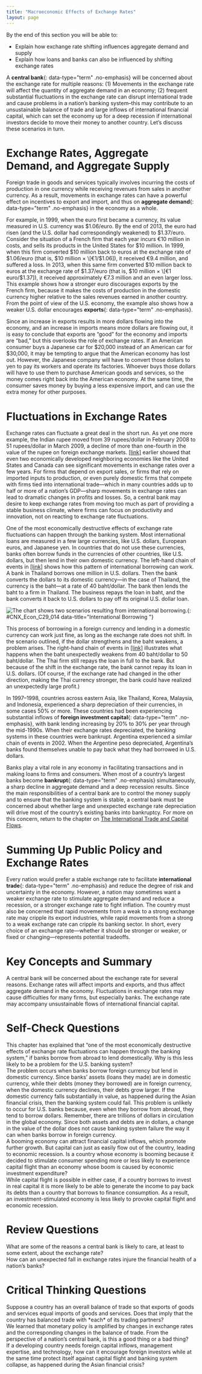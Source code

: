 ```yaml
---
title: "Macroeconomic Effects of Exchange Rates"
layout: page
---
```



<div data-type="abstract" markdown="1">
By the end of this section you will be able to:

* Explain how exchange rate shifting influences aggregate demand and supply
* Explain how loans and banks can also be influenced by shifting exchange rates

</div>

A **central bank**{: data-type="term" .no-emphasis} will be concerned about the exchange rate for multiple reasons: (1) Movements in the exchange rate will affect the quantity of aggregate demand in an economy; (2) frequent substantial fluctuations in the exchange rate can disrupt international trade and cause problems in a nation’s banking system–this may contribute to an unsustainable balance of trade and large inflows of international financial capital, which can set the economy up for a deep recession if international investors decide to move their money to another country. Let’s discuss these scenarios in turn.

# Exchange Rates, Aggregate Demand, and Aggregate Supply

Foreign trade in goods and services typically involves incurring the costs of production in one currency while receiving revenues from sales in another currency. As a result, movements in exchange rates can have a powerful effect on incentives to export and import, and thus on **aggregate demand**{: data-type="term" .no-emphasis} in the economy as a whole.

For example, in 1999, when the euro first became a currency, its value measured in U.S. currency was $1.06/euro. By the end of 2013, the euro had risen (and the U.S. dollar had correspondingly weakened) to $1.37/euro. Consider the situation of a French firm that each year incurs €10 million in costs, and sells its products in the United States for $10 million. In 1999, when this firm converted $10 million back to euros at the exchange rate of $1.06/euro (that is, $10 million × \[€1/$1.06\]), it received €9.4 million, and suffered a loss. In 2013, when this same firm converted $10 million back to euros at the exchange rate of $1.37/euro (that is, $10 million × \[€1 euro/$1.37\]), it received approximately €7.3 million and an even larger loss. This example shows how a stronger euro discourages exports by the French firm, because it makes the costs of production in the domestic currency higher relative to the sales revenues earned in another country. From the point of view of the U.S. economy, the example also shows how a weaker U.S. dollar encourages **exports**{: data-type="term" .no-emphasis}.

Since an increase in exports results in more dollars flowing into the economy, and an increase in imports means more dollars are flowing out, it is easy to conclude that exports are “good” for the economy and imports are “bad,” but this overlooks the role of exchange rates. If an American consumer buys a Japanese car for $20,000 instead of an American car for $30,000, it may be tempting to argue that the American economy has lost out. However, the Japanese company will have to convert those dollars to yen to pay its workers and operate its factories. Whoever buys those dollars will have to use them to purchase American goods and services, so the money comes right back into the American economy. At the same time, the consumer saves money by buying a less expensive import, and can use the extra money for other purposes.

# Fluctuations in Exchange Rates

Exchange rates can fluctuate a great deal in the short run. As yet one more example, the Indian rupee moved from 39 rupees/dollar in February 2008 to 51 rupees/dollar in March 2009, a decline of more than one-fourth in the value of the rupee on foreign exchange markets. [\[link\]](#CNX_Econ_C29_014) earlier showed that even two economically developed neighboring economies like the United States and Canada can see significant movements in exchange rates over a few years. For firms that depend on export sales, or firms that rely on imported inputs to production, or even purely domestic firms that compete with firms tied into international trade—which in many countries adds up to half or more of a nation’s GDP—sharp movements in exchange rates can lead to dramatic changes in profits and losses. So, a central bank may desire to keep exchange rates from moving too much as part of providing a stable business climate, where firms can focus on productivity and innovation, not on reacting to exchange rate fluctuations.

One of the most economically destructive effects of exchange rate fluctuations can happen through the banking system. Most international loans are measured in a few large currencies, like U.S. dollars, European euros, and Japanese yen. In countries that do not use these currencies, banks often borrow funds in the currencies of other countries, like U.S. dollars, but then lend in their own domestic currency. The left-hand chain of events in [\[link\]](#CNX_Econ_C29_014) shows how this pattern of international borrowing can work. A bank in Thailand borrows one million in U.S. dollars. Then the bank converts the dollars to its domestic currency—in the case of Thailand, the currency is the baht—at a rate of 40 baht/dollar. The bank then lends the baht to a firm in Thailand. The business repays the loan in baht, and the bank converts it back to U.S. dollars to pay off its original U.S. dollar loan.

 ![The chart shows two scenarios resulting from international borrowing.](../resources/CNX_Econ_C29_014.jpg "The scenario of international borrowing that ends on the left is a success story, but the scenario that ends on the right shows what happens when the exchange rate weakens."){: #CNX_Econ_C29_014 data-title="International Borrowing "}

This process of borrowing in a foreign currency and lending in a domestic currency can work just fine, as long as the exchange rate does not shift. In the scenario outlined, if the dollar strengthens and the baht weakens, a problem arises. The right-hand chain of events in [\[link\]](#CNX_Econ_C29_014) illustrates what happens when the baht unexpectedly weakens from 40 baht/dollar to 50 baht/dollar. The Thai firm still repays the loan in full to the bank. But because of the shift in the exchange rate, the bank cannot repay its loan in U.S. dollars. (Of course, if the exchange rate had changed in the other direction, making the Thai currency stronger, the bank could have realized an unexpectedly large profit.)

In 1997–1998, countries across eastern Asia, like Thailand, Korea, Malaysia, and Indonesia, experienced a sharp depreciation of their currencies, in some cases 50% or more. These countries had been experiencing substantial inflows of **foreign investment capital**{: data-type="term" .no-emphasis}, with bank lending increasing by 20% to 30% per year through the mid-1990s. When their exchange rates depreciated, the banking systems in these countries were bankrupt. Argentina experienced a similar chain of events in 2002. When the Argentine peso depreciated, Argentina’s banks found themselves unable to pay back what they had borrowed in U.S. dollars.

Banks play a vital role in any economy in facilitating transactions and in making loans to firms and consumers. When most of a country’s largest banks become **bankrupt**{: data-type="term" .no-emphasis} simultaneously, a sharp decline in aggregate demand and a deep recession results. Since the main responsibilities of a central bank are to control the money supply and to ensure that the banking system is stable, a central bank must be concerned about whether large and unexpected exchange rate depreciation will drive most of the country’s existing banks into bankruptcy. For more on this concern, return to the chapter on [The International Trade and Capital Flows](#m48731).

# Summing Up Public Policy and Exchange Rates

Every nation would prefer a stable exchange rate to facilitate **international trade**{: data-type="term" .no-emphasis} and reduce the degree of risk and uncertainty in the economy. However, a nation may sometimes want a weaker exchange rate to stimulate aggregate demand and reduce a recession, or a stronger exchange rate to fight inflation. The country must also be concerned that rapid movements from a weak to a strong exchange rate may cripple its export industries, while rapid movements from a strong to a weak exchange rate can cripple its banking sector. In short, every choice of an exchange rate—whether it should be stronger or weaker, or fixed or changing—represents potential tradeoffs.

# Key Concepts and Summary

A central bank will be concerned about the exchange rate for several reasons. Exchange rates will affect imports and exports, and thus affect aggregate demand in the economy. Fluctuations in exchange rates may cause difficulties for many firms, but especially banks. The exchange rate may accompany unsustainable flows of international financial capital.

# Self-Check Questions

<div data-type="exercise" class="exercise">
<div data-type="problem" class="problem" markdown="1">
This chapter has explained that “one of the most economically destructive effects of exchange rate fluctuations can happen through the banking system,” if banks borrow from abroad to lend domestically. Why is this less likely to be a problem for the U.S. banking system?

</div>
<div data-type="solution" class="solution" markdown="1">
The problem occurs when banks borrow foreign currency but lend in domestic currency. Since banks’ assets (loans they made) are in domestic currency, while their debts (money they borrowed) are in foreign currency, when the domestic currency declines, their debts grow larger. If the domestic currency falls substantially in value, as happened during the Asian financial crisis, then the banking system could fail. This problem is unlikely to occur for U.S. banks because, even when they borrow from abroad, they tend to borrow dollars. Remember, there are trillions of dollars in circulation in the global economy. Since both assets and debts are in dollars, a change in the value of the dollar does not cause banking system failure the way it can when banks borrow in foreign currency.

</div>
</div>

<div data-type="exercise" class="exercise">
<div data-type="problem" class="problem" markdown="1">
A booming economy can attract financial capital inflows, which promote further growth. But capital can just as easily flow out of the country, leading to economic recession. Is a country whose economy is booming because it decided to stimulate consumer spending more or less likely to experience capital flight than an economy whose boom is caused by economic investment expenditure?

</div>
<div data-type="solution" class="solution" markdown="1">
While capital flight is possible in either case, if a country borrows to invest in real capital it is more likely to be able to generate the income to pay back its debts than a country that borrows to finance consumption. As a result, an investment-stimulated economy is less likely to provoke capital flight and economic recession.

</div>
</div>

# Review Questions

<div data-type="exercise" class="exercise">
<div data-type="problem" class="problem" markdown="1">
What are some of the reasons a central bank is likely to care, at least to some extent, about the exchange rate?

</div>
</div>

<div data-type="exercise" class="exercise">
<div data-type="problem" class="problem" markdown="1">
How can an unexpected fall in exchange rates injure the financial health of a nation’s banks?

</div>
</div>

# Critical Thinking Questions

<div data-type="exercise" class="exercise">
<div data-type="problem" class="problem" markdown="1">
Suppose a country has an overall balance of trade so that exports of goods and services equal imports of goods and services. Does that imply that the country has balanced trade with *each* of its trading partners?

</div>
</div>

<div data-type="exercise" class="exercise">
<div data-type="problem" class="problem" markdown="1">
We learned that monetary policy is amplified by changes in exchange rates and the corresponding changes in the balance of trade. From the perspective of a nation’s central bank, is this a good thing or a bad thing?

</div>
</div>

<div data-type="exercise" class="exercise">
<div data-type="problem" class="problem" markdown="1">
If a developing country needs foreign capital inflows, management expertise, and technology, how can it encourage foreign investors while at the same time protect itself against capital flight and banking system collapse, as happened during the Asian financial crisis?

</div>
</div>

